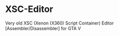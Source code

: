 # XSC-Editor
Very old XSC (Xenon (X360) Script Container) Editor [Assembler/Disassembler] for GTA V
